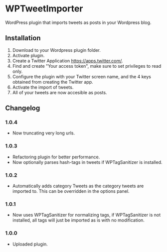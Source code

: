 # WPTweetImporter

WordPress plugin that imports tweets as posts in your Wordpress blog.

## Installation

1. Download to your Wordpress plugin folder.
2. Activate plugin.
3. Create a Twitter Application https://apps.twitter.com/.
4. Find and create "Your access token", make sure to set privileges to read only.
5. Configure the plugin with your Twitter screen name, and the 4 keys obtained from creating the Twitter app.
6. Activate the import of tweets.
7. All of your tweets are now accesible as posts.

## Changelog

### 1.0.4
* Now truncating very long urls.

### 1.0.3
* Refactoring plugin for better performance.
* Now optionally parses hash-tags in tweets if WPTagSanitizer is installed.

### 1.0.2
* Automatically adds category Tweets as the category tweets are imported to. This can be overridden in the options panel.

### 1.0.1
* Now uses WPTagSanitizer for normalizing tags, if WPTagSanitizer is not installed, all tags will just be imported as is with no modification.

### 1.0.0
* Uploaded plugin.

[//]: title (WPTweetImporter)
[//]: category (work)
[//]: start_date (20151021)
[//]: end_date (#)
[//]: excerpt (WordPress plugin that imports tweets as posts in your Wordpress blog.)
[//]: tag (GitHub)
[//]: tag (WordPress)
[//]: tag (PHP)
[//]: tag (Twitter)
[//]: url_github (https://github.com/larjen/WPTweetImporter)
[//]: url_demo (#) 
[//]: url_wordpress (https://wordpress.org/plugins/wptweetimporter/)
[//]: url_download (https://github.com/larjen/WPTweetImporter/archive/master.zip)